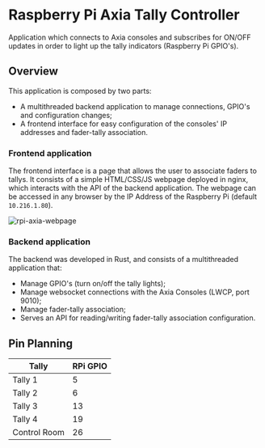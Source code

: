 # Raspberry Pi Axia Tally Controller

Application which connects to Axia consoles and subscribes for ON/OFF updates in order to light up the tally indicators (Raspberry Pi GPIO's).

## Overview

This application is composed by two parts: 
*  A multithreaded backend application to manage connections, GPIO's and configuration changes;
*  A frontend interface for easy configuration of the consoles' IP addresses and fader-tally association.

### Frontend application

The frontend interface is a page that allows the user to associate faders to tallys.
It consists of a simple HTML/CSS/JS webpage deployed in nginx, which interacts with the API of the backend application.
The webpage can be accessed in any browser by the IP Address of the Raspberry Pi (default `10.216.1.80`).


![rpi-axia-webpage](https://github.com/Xornotor/RPi-Axia-Tally-Controller/assets/26725302/d1a02c55-5dcb-43da-a2af-404e32bea9a7)

### Backend application

The backend was developed in Rust, and consists of a multithreaded application that:
* Manage GPIO's (turn on/off the tally lights);
* Manage websocket connections with the Axia Consoles (LWCP, port 9010);
* Manage fader-tally association;
* Serves an API for reading/writing fader-tally association configuration.

## Pin Planning

| **Tally**    | **RPi GPIO** |
|--------------|--------------|
| Tally 1      | 5            |
| Tally 2      | 6            |
| Tally 3      | 13           |
| Tally 4      | 19           |
| Control Room | 26           |
